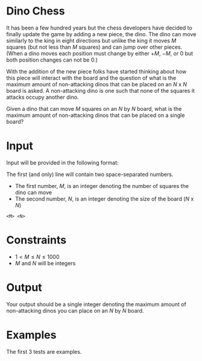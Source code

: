 # Dino Chess
It has been a few hundred years but the chess developers have decided to finally update the game by adding a new piece, the dino. The dino can move similarly to the king in eight directions but unlike the king it moves $M$ squares (but not less than $M$ squares) and can jump over other pieces. (When a dino moves each position must change by either $+M$, $-M$, or $0$ but both position changes can not be $0$.)

With the addition of the new piece folks have started thinking about how this piece will interact with the board and the question of what is the maximum amount of non-attacking dinos that can be placed on an $N$ x $N$ board is asked. A non-attacking dino is one such that none of the squares it attacks occupy another dino.

Given a dino that can move $M$ squares on an $N$ by $N$ board, what is the maximum amount of non-attacking dinos that can be placed on a single board?

# Input
Input will be provided in the following format:

The first (and only) line will contain two space-separated numbers.

- The first number, $M$, is an integer denoting the number of squares the dino can move
- The second number, $N$, is an integer denoting the size of the board ($N$ x $N$)

```
<M> <N>
```

# Constraints
* $1 < M \leq N \leq 1000$
* $M$ and $N$ will be integers

# Output
Your output should be a single integer denoting the maximum amount of non-attacking dinos you can place on an $N$ by $N$ board.

# Examples
The first 3 tests are examples.
